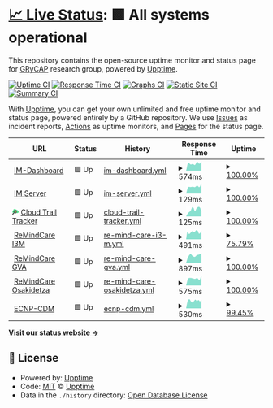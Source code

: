 # [📈 Live Status](https://status.grycap.net): <!--live status--> **🟩 All systems operational**

This repository contains the open-source uptime monitor and status page for [GRyCAP](www.grycap.upv.es) research group, powered by [Upptime](https://github.com/upptime/upptime).

[![Uptime CI](https://github.com/grycap/status/workflows/Uptime%20CI/badge.svg)](https://github.com/grycap/status/actions?query=workflow%3A%22Uptime+CI%22)
[![Response Time CI](https://github.com/grycap/status/workflows/Response%20Time%20CI/badge.svg)](https://github.com/grycap/status/actions?query=workflow%3A%22Response+Time+CI%22)
[![Graphs CI](https://github.com/grycap/status/workflows/Graphs%20CI/badge.svg)](https://github.com/grycap/status/actions?query=workflow%3A%22Graphs+CI%22)
[![Static Site CI](https://github.com/grycap/status/workflows/Static%20Site%20CI/badge.svg)](https://github.com/grycap/status/actions?query=workflow%3A%22Static+Site+CI%22)
[![Summary CI](https://github.com/grycap/status/workflows/Summary%20CI/badge.svg)](https://github.com/grycap/status/actions?query=workflow%3A%22Summary+CI%22)

With [Upptime](https://upptime.js.org), you can get your own unlimited and free uptime monitor and status page, powered entirely by a GitHub repository. We use [Issues](https://github.com/upptime/upptime/issues) as incident reports, [Actions](https://github.com/grycap/status/actions) as uptime monitors, and [Pages](https://demo.upptime.js.org) for the status page.

<!--start: status pages-->
<!-- This summary is generated by Upptime (https://github.com/upptime/upptime) -->
<!-- Do not edit this manually, your changes will be overwritten -->
<!-- prettier-ignore -->
| URL | Status | History | Response Time | Uptime |
| --- | ------ | ------- | ------------- | ------ |
| <img alt="" src="https://appsgrycap.i3m.upv.es:31443/im-dashboard/static/images/favicon_io/favicon-32x32.png" height="13"> [IM-Dashboard](https://appsgrycap.i3m.upv.es:31443/im-dashboard/login) | 🟩 Up | [im-dashboard.yml](https://github.com/grycap/status/commits/HEAD/history/im-dashboard.yml) | <details><summary><img alt="Response time graph" src="./graphs/im-dashboard/response-time-week.png" height="20"> 574ms</summary><br><a href="https://status.grycap.net/history/im-dashboard"><img alt="Response time 576" src="https://img.shields.io/endpoint?url=https%3A%2F%2Fraw.githubusercontent.com%2Fgrycap%2Fstatus%2FHEAD%2Fapi%2Fim-dashboard%2Fresponse-time.json"></a><br><a href="https://status.grycap.net/history/im-dashboard"><img alt="24-hour response time 641" src="https://img.shields.io/endpoint?url=https%3A%2F%2Fraw.githubusercontent.com%2Fgrycap%2Fstatus%2FHEAD%2Fapi%2Fim-dashboard%2Fresponse-time-day.json"></a><br><a href="https://status.grycap.net/history/im-dashboard"><img alt="7-day response time 574" src="https://img.shields.io/endpoint?url=https%3A%2F%2Fraw.githubusercontent.com%2Fgrycap%2Fstatus%2FHEAD%2Fapi%2Fim-dashboard%2Fresponse-time-week.json"></a><br><a href="https://status.grycap.net/history/im-dashboard"><img alt="30-day response time 576" src="https://img.shields.io/endpoint?url=https%3A%2F%2Fraw.githubusercontent.com%2Fgrycap%2Fstatus%2FHEAD%2Fapi%2Fim-dashboard%2Fresponse-time-month.json"></a><br><a href="https://status.grycap.net/history/im-dashboard"><img alt="1-year response time 576" src="https://img.shields.io/endpoint?url=https%3A%2F%2Fraw.githubusercontent.com%2Fgrycap%2Fstatus%2FHEAD%2Fapi%2Fim-dashboard%2Fresponse-time-year.json"></a></details> | <details><summary><a href="https://status.grycap.net/history/im-dashboard">100.00%</a></summary><a href="https://status.grycap.net/history/im-dashboard"><img alt="All-time uptime 99.36%" src="https://img.shields.io/endpoint?url=https%3A%2F%2Fraw.githubusercontent.com%2Fgrycap%2Fstatus%2FHEAD%2Fapi%2Fim-dashboard%2Fuptime.json"></a><br><a href="https://status.grycap.net/history/im-dashboard"><img alt="24-hour uptime 100.00%" src="https://img.shields.io/endpoint?url=https%3A%2F%2Fraw.githubusercontent.com%2Fgrycap%2Fstatus%2FHEAD%2Fapi%2Fim-dashboard%2Fuptime-day.json"></a><br><a href="https://status.grycap.net/history/im-dashboard"><img alt="7-day uptime 100.00%" src="https://img.shields.io/endpoint?url=https%3A%2F%2Fraw.githubusercontent.com%2Fgrycap%2Fstatus%2FHEAD%2Fapi%2Fim-dashboard%2Fuptime-week.json"></a><br><a href="https://status.grycap.net/history/im-dashboard"><img alt="30-day uptime 99.36%" src="https://img.shields.io/endpoint?url=https%3A%2F%2Fraw.githubusercontent.com%2Fgrycap%2Fstatus%2FHEAD%2Fapi%2Fim-dashboard%2Fuptime-month.json"></a><br><a href="https://status.grycap.net/history/im-dashboard"><img alt="1-year uptime 99.36%" src="https://img.shields.io/endpoint?url=https%3A%2F%2Fraw.githubusercontent.com%2Fgrycap%2Fstatus%2FHEAD%2Fapi%2Fim-dashboard%2Fuptime-year.json"></a></details>
| <img alt="" src="https://appsgrycap.i3m.upv.es:31443/im-dashboard/static/images/favicon_io/favicon-32x32.png" height="13"> [IM Server](https://appsgrycap.i3m.upv.es:31443/im/version) | 🟩 Up | [im-server.yml](https://github.com/grycap/status/commits/HEAD/history/im-server.yml) | <details><summary><img alt="Response time graph" src="./graphs/im-server/response-time-week.png" height="20"> 129ms</summary><br><a href="https://status.grycap.net/history/im-server"><img alt="Response time 124" src="https://img.shields.io/endpoint?url=https%3A%2F%2Fraw.githubusercontent.com%2Fgrycap%2Fstatus%2FHEAD%2Fapi%2Fim-server%2Fresponse-time.json"></a><br><a href="https://status.grycap.net/history/im-server"><img alt="24-hour response time 139" src="https://img.shields.io/endpoint?url=https%3A%2F%2Fraw.githubusercontent.com%2Fgrycap%2Fstatus%2FHEAD%2Fapi%2Fim-server%2Fresponse-time-day.json"></a><br><a href="https://status.grycap.net/history/im-server"><img alt="7-day response time 129" src="https://img.shields.io/endpoint?url=https%3A%2F%2Fraw.githubusercontent.com%2Fgrycap%2Fstatus%2FHEAD%2Fapi%2Fim-server%2Fresponse-time-week.json"></a><br><a href="https://status.grycap.net/history/im-server"><img alt="30-day response time 124" src="https://img.shields.io/endpoint?url=https%3A%2F%2Fraw.githubusercontent.com%2Fgrycap%2Fstatus%2FHEAD%2Fapi%2Fim-server%2Fresponse-time-month.json"></a><br><a href="https://status.grycap.net/history/im-server"><img alt="1-year response time 124" src="https://img.shields.io/endpoint?url=https%3A%2F%2Fraw.githubusercontent.com%2Fgrycap%2Fstatus%2FHEAD%2Fapi%2Fim-server%2Fresponse-time-year.json"></a></details> | <details><summary><a href="https://status.grycap.net/history/im-server">100.00%</a></summary><a href="https://status.grycap.net/history/im-server"><img alt="All-time uptime 99.27%" src="https://img.shields.io/endpoint?url=https%3A%2F%2Fraw.githubusercontent.com%2Fgrycap%2Fstatus%2FHEAD%2Fapi%2Fim-server%2Fuptime.json"></a><br><a href="https://status.grycap.net/history/im-server"><img alt="24-hour uptime 100.00%" src="https://img.shields.io/endpoint?url=https%3A%2F%2Fraw.githubusercontent.com%2Fgrycap%2Fstatus%2FHEAD%2Fapi%2Fim-server%2Fuptime-day.json"></a><br><a href="https://status.grycap.net/history/im-server"><img alt="7-day uptime 100.00%" src="https://img.shields.io/endpoint?url=https%3A%2F%2Fraw.githubusercontent.com%2Fgrycap%2Fstatus%2FHEAD%2Fapi%2Fim-server%2Fuptime-week.json"></a><br><a href="https://status.grycap.net/history/im-server"><img alt="30-day uptime 99.27%" src="https://img.shields.io/endpoint?url=https%3A%2F%2Fraw.githubusercontent.com%2Fgrycap%2Fstatus%2FHEAD%2Fapi%2Fim-server%2Fuptime-month.json"></a><br><a href="https://status.grycap.net/history/im-server"><img alt="1-year uptime 99.27%" src="https://img.shields.io/endpoint?url=https%3A%2F%2Fraw.githubusercontent.com%2Fgrycap%2Fstatus%2FHEAD%2Fapi%2Fim-server%2Fuptime-year.json"></a></details>
| <img alt="" src="https://raw.githubusercontent.com/grycap/cloudtrail-tracker-ui/master/static/logos/favicon.ico" height="13"> [Cloud Trail Tracker](https://cloudtrailtracker.cursocloudaws.net/) | 🟩 Up | [cloud-trail-tracker.yml](https://github.com/grycap/status/commits/HEAD/history/cloud-trail-tracker.yml) | <details><summary><img alt="Response time graph" src="./graphs/cloud-trail-tracker/response-time-week.png" height="20"> 125ms</summary><br><a href="https://status.grycap.net/history/cloud-trail-tracker"><img alt="Response time 131" src="https://img.shields.io/endpoint?url=https%3A%2F%2Fraw.githubusercontent.com%2Fgrycap%2Fstatus%2FHEAD%2Fapi%2Fcloud-trail-tracker%2Fresponse-time.json"></a><br><a href="https://status.grycap.net/history/cloud-trail-tracker"><img alt="24-hour response time 117" src="https://img.shields.io/endpoint?url=https%3A%2F%2Fraw.githubusercontent.com%2Fgrycap%2Fstatus%2FHEAD%2Fapi%2Fcloud-trail-tracker%2Fresponse-time-day.json"></a><br><a href="https://status.grycap.net/history/cloud-trail-tracker"><img alt="7-day response time 125" src="https://img.shields.io/endpoint?url=https%3A%2F%2Fraw.githubusercontent.com%2Fgrycap%2Fstatus%2FHEAD%2Fapi%2Fcloud-trail-tracker%2Fresponse-time-week.json"></a><br><a href="https://status.grycap.net/history/cloud-trail-tracker"><img alt="30-day response time 131" src="https://img.shields.io/endpoint?url=https%3A%2F%2Fraw.githubusercontent.com%2Fgrycap%2Fstatus%2FHEAD%2Fapi%2Fcloud-trail-tracker%2Fresponse-time-month.json"></a><br><a href="https://status.grycap.net/history/cloud-trail-tracker"><img alt="1-year response time 131" src="https://img.shields.io/endpoint?url=https%3A%2F%2Fraw.githubusercontent.com%2Fgrycap%2Fstatus%2FHEAD%2Fapi%2Fcloud-trail-tracker%2Fresponse-time-year.json"></a></details> | <details><summary><a href="https://status.grycap.net/history/cloud-trail-tracker">100.00%</a></summary><a href="https://status.grycap.net/history/cloud-trail-tracker"><img alt="All-time uptime 100.00%" src="https://img.shields.io/endpoint?url=https%3A%2F%2Fraw.githubusercontent.com%2Fgrycap%2Fstatus%2FHEAD%2Fapi%2Fcloud-trail-tracker%2Fuptime.json"></a><br><a href="https://status.grycap.net/history/cloud-trail-tracker"><img alt="24-hour uptime 100.00%" src="https://img.shields.io/endpoint?url=https%3A%2F%2Fraw.githubusercontent.com%2Fgrycap%2Fstatus%2FHEAD%2Fapi%2Fcloud-trail-tracker%2Fuptime-day.json"></a><br><a href="https://status.grycap.net/history/cloud-trail-tracker"><img alt="7-day uptime 100.00%" src="https://img.shields.io/endpoint?url=https%3A%2F%2Fraw.githubusercontent.com%2Fgrycap%2Fstatus%2FHEAD%2Fapi%2Fcloud-trail-tracker%2Fuptime-week.json"></a><br><a href="https://status.grycap.net/history/cloud-trail-tracker"><img alt="30-day uptime 100.00%" src="https://img.shields.io/endpoint?url=https%3A%2F%2Fraw.githubusercontent.com%2Fgrycap%2Fstatus%2FHEAD%2Fapi%2Fcloud-trail-tracker%2Fuptime-month.json"></a><br><a href="https://status.grycap.net/history/cloud-trail-tracker"><img alt="1-year uptime 100.00%" src="https://img.shields.io/endpoint?url=https%3A%2F%2Fraw.githubusercontent.com%2Fgrycap%2Fstatus%2FHEAD%2Fapi%2Fcloud-trail-tracker%2Fuptime-year.json"></a></details>
| <img alt="" src="https://remindcare.i3m.upv.es/brain.png" height="13"> [ReMindCare I3M](https://remindcare.i3m.upv.es/) | 🟩 Up | [re-mind-care-i3-m.yml](https://github.com/grycap/status/commits/HEAD/history/re-mind-care-i3-m.yml) | <details><summary><img alt="Response time graph" src="./graphs/re-mind-care-i3-m/response-time-week.png" height="20"> 491ms</summary><br><a href="https://status.grycap.net/history/re-mind-care-i3-m"><img alt="Response time 542" src="https://img.shields.io/endpoint?url=https%3A%2F%2Fraw.githubusercontent.com%2Fgrycap%2Fstatus%2FHEAD%2Fapi%2Fre-mind-care-i3-m%2Fresponse-time.json"></a><br><a href="https://status.grycap.net/history/re-mind-care-i3-m"><img alt="24-hour response time 522" src="https://img.shields.io/endpoint?url=https%3A%2F%2Fraw.githubusercontent.com%2Fgrycap%2Fstatus%2FHEAD%2Fapi%2Fre-mind-care-i3-m%2Fresponse-time-day.json"></a><br><a href="https://status.grycap.net/history/re-mind-care-i3-m"><img alt="7-day response time 491" src="https://img.shields.io/endpoint?url=https%3A%2F%2Fraw.githubusercontent.com%2Fgrycap%2Fstatus%2FHEAD%2Fapi%2Fre-mind-care-i3-m%2Fresponse-time-week.json"></a><br><a href="https://status.grycap.net/history/re-mind-care-i3-m"><img alt="30-day response time 542" src="https://img.shields.io/endpoint?url=https%3A%2F%2Fraw.githubusercontent.com%2Fgrycap%2Fstatus%2FHEAD%2Fapi%2Fre-mind-care-i3-m%2Fresponse-time-month.json"></a><br><a href="https://status.grycap.net/history/re-mind-care-i3-m"><img alt="1-year response time 542" src="https://img.shields.io/endpoint?url=https%3A%2F%2Fraw.githubusercontent.com%2Fgrycap%2Fstatus%2FHEAD%2Fapi%2Fre-mind-care-i3-m%2Fresponse-time-year.json"></a></details> | <details><summary><a href="https://status.grycap.net/history/re-mind-care-i3-m">75.79%</a></summary><a href="https://status.grycap.net/history/re-mind-care-i3-m"><img alt="All-time uptime 88.44%" src="https://img.shields.io/endpoint?url=https%3A%2F%2Fraw.githubusercontent.com%2Fgrycap%2Fstatus%2FHEAD%2Fapi%2Fre-mind-care-i3-m%2Fuptime.json"></a><br><a href="https://status.grycap.net/history/re-mind-care-i3-m"><img alt="24-hour uptime 100.00%" src="https://img.shields.io/endpoint?url=https%3A%2F%2Fraw.githubusercontent.com%2Fgrycap%2Fstatus%2FHEAD%2Fapi%2Fre-mind-care-i3-m%2Fuptime-day.json"></a><br><a href="https://status.grycap.net/history/re-mind-care-i3-m"><img alt="7-day uptime 75.79%" src="https://img.shields.io/endpoint?url=https%3A%2F%2Fraw.githubusercontent.com%2Fgrycap%2Fstatus%2FHEAD%2Fapi%2Fre-mind-care-i3-m%2Fuptime-week.json"></a><br><a href="https://status.grycap.net/history/re-mind-care-i3-m"><img alt="30-day uptime 88.44%" src="https://img.shields.io/endpoint?url=https%3A%2F%2Fraw.githubusercontent.com%2Fgrycap%2Fstatus%2FHEAD%2Fapi%2Fre-mind-care-i3-m%2Fuptime-month.json"></a><br><a href="https://status.grycap.net/history/re-mind-care-i3-m"><img alt="1-year uptime 88.44%" src="https://img.shields.io/endpoint?url=https%3A%2F%2Fraw.githubusercontent.com%2Fgrycap%2Fstatus%2FHEAD%2Fapi%2Fre-mind-care-i3-m%2Fuptime-year.json"></a></details>
| <img alt="" src="https://remindcare-hclinico.san.gva.es/brain.png" height="13"> [ReMindCare GVA](https://remindcare-hclinico.san.gva.es) | 🟩 Up | [re-mind-care-gva.yml](https://github.com/grycap/status/commits/HEAD/history/re-mind-care-gva.yml) | <details><summary><img alt="Response time graph" src="./graphs/re-mind-care-gva/response-time-week.png" height="20"> 897ms</summary><br><a href="https://status.grycap.net/history/re-mind-care-gva"><img alt="Response time 956" src="https://img.shields.io/endpoint?url=https%3A%2F%2Fraw.githubusercontent.com%2Fgrycap%2Fstatus%2FHEAD%2Fapi%2Fre-mind-care-gva%2Fresponse-time.json"></a><br><a href="https://status.grycap.net/history/re-mind-care-gva"><img alt="24-hour response time 924" src="https://img.shields.io/endpoint?url=https%3A%2F%2Fraw.githubusercontent.com%2Fgrycap%2Fstatus%2FHEAD%2Fapi%2Fre-mind-care-gva%2Fresponse-time-day.json"></a><br><a href="https://status.grycap.net/history/re-mind-care-gva"><img alt="7-day response time 897" src="https://img.shields.io/endpoint?url=https%3A%2F%2Fraw.githubusercontent.com%2Fgrycap%2Fstatus%2FHEAD%2Fapi%2Fre-mind-care-gva%2Fresponse-time-week.json"></a><br><a href="https://status.grycap.net/history/re-mind-care-gva"><img alt="30-day response time 956" src="https://img.shields.io/endpoint?url=https%3A%2F%2Fraw.githubusercontent.com%2Fgrycap%2Fstatus%2FHEAD%2Fapi%2Fre-mind-care-gva%2Fresponse-time-month.json"></a><br><a href="https://status.grycap.net/history/re-mind-care-gva"><img alt="1-year response time 956" src="https://img.shields.io/endpoint?url=https%3A%2F%2Fraw.githubusercontent.com%2Fgrycap%2Fstatus%2FHEAD%2Fapi%2Fre-mind-care-gva%2Fresponse-time-year.json"></a></details> | <details><summary><a href="https://status.grycap.net/history/re-mind-care-gva">100.00%</a></summary><a href="https://status.grycap.net/history/re-mind-care-gva"><img alt="All-time uptime 100.00%" src="https://img.shields.io/endpoint?url=https%3A%2F%2Fraw.githubusercontent.com%2Fgrycap%2Fstatus%2FHEAD%2Fapi%2Fre-mind-care-gva%2Fuptime.json"></a><br><a href="https://status.grycap.net/history/re-mind-care-gva"><img alt="24-hour uptime 100.00%" src="https://img.shields.io/endpoint?url=https%3A%2F%2Fraw.githubusercontent.com%2Fgrycap%2Fstatus%2FHEAD%2Fapi%2Fre-mind-care-gva%2Fuptime-day.json"></a><br><a href="https://status.grycap.net/history/re-mind-care-gva"><img alt="7-day uptime 100.00%" src="https://img.shields.io/endpoint?url=https%3A%2F%2Fraw.githubusercontent.com%2Fgrycap%2Fstatus%2FHEAD%2Fapi%2Fre-mind-care-gva%2Fuptime-week.json"></a><br><a href="https://status.grycap.net/history/re-mind-care-gva"><img alt="30-day uptime 100.00%" src="https://img.shields.io/endpoint?url=https%3A%2F%2Fraw.githubusercontent.com%2Fgrycap%2Fstatus%2FHEAD%2Fapi%2Fre-mind-care-gva%2Fuptime-month.json"></a><br><a href="https://status.grycap.net/history/re-mind-care-gva"><img alt="1-year uptime 100.00%" src="https://img.shields.io/endpoint?url=https%3A%2F%2Fraw.githubusercontent.com%2Fgrycap%2Fstatus%2FHEAD%2Fapi%2Fre-mind-care-gva%2Fuptime-year.json"></a></details>
| <img alt="" src="https://remindcare.osakidetza.eus/brain.png" height="13"> [ReMindCare Osakidetza](https://remindcare.osakidetza.eus) | 🟩 Up | [re-mind-care-osakidetza.yml](https://github.com/grycap/status/commits/HEAD/history/re-mind-care-osakidetza.yml) | <details><summary><img alt="Response time graph" src="./graphs/re-mind-care-osakidetza/response-time-week.png" height="20"> 575ms</summary><br><a href="https://status.grycap.net/history/re-mind-care-osakidetza"><img alt="Response time 646" src="https://img.shields.io/endpoint?url=https%3A%2F%2Fraw.githubusercontent.com%2Fgrycap%2Fstatus%2FHEAD%2Fapi%2Fre-mind-care-osakidetza%2Fresponse-time.json"></a><br><a href="https://status.grycap.net/history/re-mind-care-osakidetza"><img alt="24-hour response time 628" src="https://img.shields.io/endpoint?url=https%3A%2F%2Fraw.githubusercontent.com%2Fgrycap%2Fstatus%2FHEAD%2Fapi%2Fre-mind-care-osakidetza%2Fresponse-time-day.json"></a><br><a href="https://status.grycap.net/history/re-mind-care-osakidetza"><img alt="7-day response time 575" src="https://img.shields.io/endpoint?url=https%3A%2F%2Fraw.githubusercontent.com%2Fgrycap%2Fstatus%2FHEAD%2Fapi%2Fre-mind-care-osakidetza%2Fresponse-time-week.json"></a><br><a href="https://status.grycap.net/history/re-mind-care-osakidetza"><img alt="30-day response time 646" src="https://img.shields.io/endpoint?url=https%3A%2F%2Fraw.githubusercontent.com%2Fgrycap%2Fstatus%2FHEAD%2Fapi%2Fre-mind-care-osakidetza%2Fresponse-time-month.json"></a><br><a href="https://status.grycap.net/history/re-mind-care-osakidetza"><img alt="1-year response time 646" src="https://img.shields.io/endpoint?url=https%3A%2F%2Fraw.githubusercontent.com%2Fgrycap%2Fstatus%2FHEAD%2Fapi%2Fre-mind-care-osakidetza%2Fresponse-time-year.json"></a></details> | <details><summary><a href="https://status.grycap.net/history/re-mind-care-osakidetza">100.00%</a></summary><a href="https://status.grycap.net/history/re-mind-care-osakidetza"><img alt="All-time uptime 100.00%" src="https://img.shields.io/endpoint?url=https%3A%2F%2Fraw.githubusercontent.com%2Fgrycap%2Fstatus%2FHEAD%2Fapi%2Fre-mind-care-osakidetza%2Fuptime.json"></a><br><a href="https://status.grycap.net/history/re-mind-care-osakidetza"><img alt="24-hour uptime 100.00%" src="https://img.shields.io/endpoint?url=https%3A%2F%2Fraw.githubusercontent.com%2Fgrycap%2Fstatus%2FHEAD%2Fapi%2Fre-mind-care-osakidetza%2Fuptime-day.json"></a><br><a href="https://status.grycap.net/history/re-mind-care-osakidetza"><img alt="7-day uptime 100.00%" src="https://img.shields.io/endpoint?url=https%3A%2F%2Fraw.githubusercontent.com%2Fgrycap%2Fstatus%2FHEAD%2Fapi%2Fre-mind-care-osakidetza%2Fuptime-week.json"></a><br><a href="https://status.grycap.net/history/re-mind-care-osakidetza"><img alt="30-day uptime 100.00%" src="https://img.shields.io/endpoint?url=https%3A%2F%2Fraw.githubusercontent.com%2Fgrycap%2Fstatus%2FHEAD%2Fapi%2Fre-mind-care-osakidetza%2Fuptime-month.json"></a><br><a href="https://status.grycap.net/history/re-mind-care-osakidetza"><img alt="1-year uptime 100.00%" src="https://img.shields.io/endpoint?url=https%3A%2F%2Fraw.githubusercontent.com%2Fgrycap%2Fstatus%2FHEAD%2Fapi%2Fre-mind-care-osakidetza%2Fuptime-year.json"></a></details>
| <img alt="" src="https://ecnp-cdm.i3m.upv.es/favicon.ico" height="13"> [ECNP-CDM](https://ecnp-cdm.i3m.upv.es) | 🟩 Up | [ecnp-cdm.yml](https://github.com/grycap/status/commits/HEAD/history/ecnp-cdm.yml) | <details><summary><img alt="Response time graph" src="./graphs/ecnp-cdm/response-time-week.png" height="20"> 530ms</summary><br><a href="https://status.grycap.net/history/ecnp-cdm"><img alt="Response time 534" src="https://img.shields.io/endpoint?url=https%3A%2F%2Fraw.githubusercontent.com%2Fgrycap%2Fstatus%2FHEAD%2Fapi%2Fecnp-cdm%2Fresponse-time.json"></a><br><a href="https://status.grycap.net/history/ecnp-cdm"><img alt="24-hour response time 638" src="https://img.shields.io/endpoint?url=https%3A%2F%2Fraw.githubusercontent.com%2Fgrycap%2Fstatus%2FHEAD%2Fapi%2Fecnp-cdm%2Fresponse-time-day.json"></a><br><a href="https://status.grycap.net/history/ecnp-cdm"><img alt="7-day response time 530" src="https://img.shields.io/endpoint?url=https%3A%2F%2Fraw.githubusercontent.com%2Fgrycap%2Fstatus%2FHEAD%2Fapi%2Fecnp-cdm%2Fresponse-time-week.json"></a><br><a href="https://status.grycap.net/history/ecnp-cdm"><img alt="30-day response time 534" src="https://img.shields.io/endpoint?url=https%3A%2F%2Fraw.githubusercontent.com%2Fgrycap%2Fstatus%2FHEAD%2Fapi%2Fecnp-cdm%2Fresponse-time-month.json"></a><br><a href="https://status.grycap.net/history/ecnp-cdm"><img alt="1-year response time 534" src="https://img.shields.io/endpoint?url=https%3A%2F%2Fraw.githubusercontent.com%2Fgrycap%2Fstatus%2FHEAD%2Fapi%2Fecnp-cdm%2Fresponse-time-year.json"></a></details> | <details><summary><a href="https://status.grycap.net/history/ecnp-cdm">99.45%</a></summary><a href="https://status.grycap.net/history/ecnp-cdm"><img alt="All-time uptime 95.61%" src="https://img.shields.io/endpoint?url=https%3A%2F%2Fraw.githubusercontent.com%2Fgrycap%2Fstatus%2FHEAD%2Fapi%2Fecnp-cdm%2Fuptime.json"></a><br><a href="https://status.grycap.net/history/ecnp-cdm"><img alt="24-hour uptime 100.00%" src="https://img.shields.io/endpoint?url=https%3A%2F%2Fraw.githubusercontent.com%2Fgrycap%2Fstatus%2FHEAD%2Fapi%2Fecnp-cdm%2Fuptime-day.json"></a><br><a href="https://status.grycap.net/history/ecnp-cdm"><img alt="7-day uptime 99.45%" src="https://img.shields.io/endpoint?url=https%3A%2F%2Fraw.githubusercontent.com%2Fgrycap%2Fstatus%2FHEAD%2Fapi%2Fecnp-cdm%2Fuptime-week.json"></a><br><a href="https://status.grycap.net/history/ecnp-cdm"><img alt="30-day uptime 95.61%" src="https://img.shields.io/endpoint?url=https%3A%2F%2Fraw.githubusercontent.com%2Fgrycap%2Fstatus%2FHEAD%2Fapi%2Fecnp-cdm%2Fuptime-month.json"></a><br><a href="https://status.grycap.net/history/ecnp-cdm"><img alt="1-year uptime 95.61%" src="https://img.shields.io/endpoint?url=https%3A%2F%2Fraw.githubusercontent.com%2Fgrycap%2Fstatus%2FHEAD%2Fapi%2Fecnp-cdm%2Fuptime-year.json"></a></details>

<!--end: status pages-->

[**Visit our status website →**](https://status.grycap.net)

## 📄 License

- Powered by: [Upptime](https://github.com/upptime/upptime)
- Code: [MIT](./LICENSE) © [Upptime](https://upptime.js.org)
- Data in the `./history` directory: [Open Database License](https://opendatacommons.org/licenses/odbl/1-0/)
